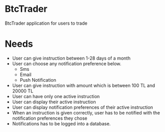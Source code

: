 # BtcTrader
BtcTrader application for users to trade

# Needs
- User can give instruction between 1-28 days of a month
- User can choose any notification preference below.
  - Sms
  - Email
  - Push Notification
- User can give instruction with amount which is between 100 TL and 20000 TL
- User can have only one active instruction
- User can display their active instruction
- User can display notification preferences of their active instruction
- When an instruction is given correctly, user has to be notified with the notification preferences they chose
- Notifications has to be logged into a database.
